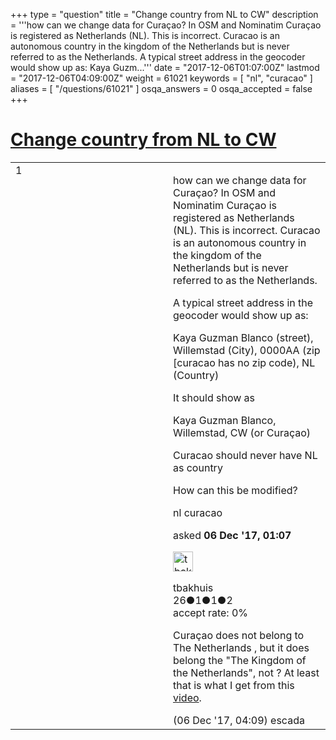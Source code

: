 +++
type = "question"
title = "Change country from NL to CW"
description = '''how can we change data for Curaçao? In OSM and Nominatim Curaçao is registered as Netherlands (NL). This is incorrect. Curacao is an autonomous country in the kingdom of the Netherlands but is never referred to as the Netherlands. A typical street address in the geocoder would show up as:  Kaya Guzm...'''
date = "2017-12-06T01:07:00Z"
lastmod = "2017-12-06T04:09:00Z"
weight = 61021
keywords = [ "nl", "curacao" ]
aliases = [ "/questions/61021" ]
osqa_answers = 0
osqa_accepted = false
+++

<div class="headNormal">

# [Change country from NL to CW](/questions/61021/change-country-from-nl-to-cw)

</div>

<div id="main-body">

<div id="askform">

<table id="question-table" style="width:100%;">
<colgroup>
<col style="width: 50%" />
<col style="width: 50%" />
</colgroup>
<tbody>
<tr>
<td style="width: 30px; vertical-align: top"><div class="vote-buttons">
<span id="post-61021-upvote" class="ajax-command post-vote up" rel="nofollow" title="I like this post (click again to cancel)"> </span>
<div id="post-61021-score" class="post-score" title="current number of votes">
1
</div>
<span id="post-61021-downvote" class="ajax-command post-vote down" rel="nofollow" title="I dont like this post (click again to cancel)"> </span> <span id="favorite-mark" class="ajax-command favorite-mark" rel="nofollow" title="mark/unmark this question as favorite (click again to cancel)"> </span>
<div id="favorite-count" class="favorite-count">
&#10;</div>
</div></td>
<td><div id="item-right">
<div class="question-body">
<p>how can we change data for Curaçao? In OSM and Nominatim Curaçao is registered as Netherlands (NL). This is incorrect. Curacao is an autonomous country in the kingdom of the Netherlands but is never referred to as the Netherlands.</p>
<p>A typical street address in the geocoder would show up as:</p>
<p>Kaya Guzman Blanco (street), Willemstad (City), 0000AA (zip [curacao has no zip code), NL (Country)</p>
<p>It should show as</p>
<p>Kaya Guzman Blanco, Willemstad, CW (or Curaçao)</p>
<p>Curacao should never have NL as country</p>
<p>How can this be modified?</p>
</div>
<div id="question-tags" class="tags-container tags">
<span class="post-tag tag-link-nl" rel="tag" title="see questions tagged &#39;nl&#39;">nl</span> <span class="post-tag tag-link-curacao" rel="tag" title="see questions tagged &#39;curacao&#39;">curacao</span>
</div>
<div id="question-controls" class="post-controls">
&#10;</div>
<div class="post-update-info-container">
<div class="post-update-info post-update-info-user">
<p>asked <strong>06 Dec '17, 01:07</strong></p>
<img src="https://secure.gravatar.com/avatar/cebe52ba4bd15e364f553ef28a91d094?s=32&amp;d=identicon&amp;r=g" class="gravatar" width="32" height="32" alt="tbakhuis&#39;s gravatar image" />
<p><span>tbakhuis</span><br />
<span class="score" title="26 reputation points">26</span><span title="1 badges"><span class="badge1">●</span><span class="badgecount">1</span></span><span title="1 badges"><span class="silver">●</span><span class="badgecount">1</span></span><span title="2 badges"><span class="bronze">●</span><span class="badgecount">2</span></span><br />
<span class="accept_rate" title="Rate of the user&#39;s accepted answers">accept rate:</span> <span title="tbakhuis has no accepted answers">0%</span></p>
</div>
</div>
<div id="comments-container-61021" class="comments-container">
<span id="61022"></span>
<div id="comment-61022" class="comment">
<div id="post-61022-score" class="comment-score">
&#10;</div>
<div class="comment-text">
<p>Curaçao does not belong to The Netherlands , but it does belong the "The Kingdom of the Netherlands", not ? At least that is what I get from this <a href="https://www.youtube.com/watch?v=eE_IUPInEuc">video</a>.</p>
</div>
<div id="comment-61022-info" class="comment-info">
<span class="comment-age">(06 Dec '17, 04:09)</span> <span class="comment-user userinfo">escada</span>
</div>
</div>
</div>
<div id="comment-tools-61021" class="comment-tools">
&#10;</div>
<div class="clear">
&#10;</div>
<div id="comment-61021-form-container" class="comment-form-container">
&#10;</div>
<div class="clear">
&#10;</div>
</div></td>
</tr>
</tbody>
</table>

</div>

</div>

